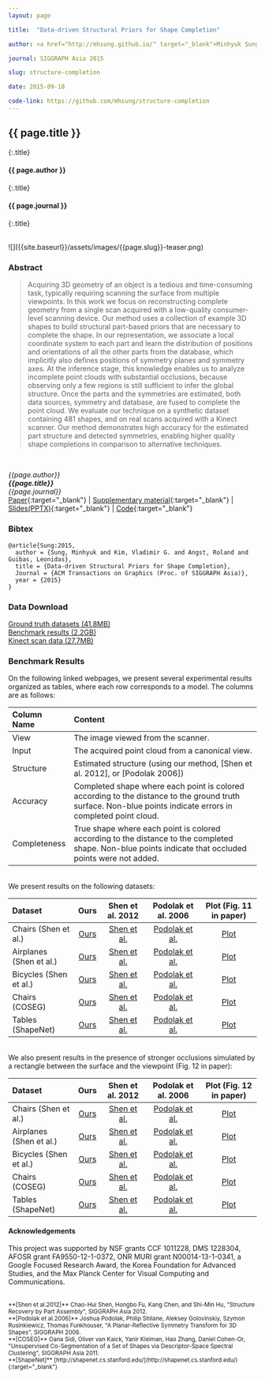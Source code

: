 ```yaml
---
layout: page

title:  "Data-driven Structural Priors for Shape Completion"

author: <a href="http://mhsung.github.io/" target="_blank">Minhyuk Sung</a>, <a href="http://www.vovakim.com/" target="_blank">Vladimir G. Kim</a>, <a href="http://rangst.github.io" target="_blank">Roland Angst</a>, <a href="http://geometry.stanford.edu/member/guibas/" target="_blank">Leonidas Guibas</a>

journal: SIGGRAPH Asia 2015

slug: structure-completion

date: 2015-09-18

code-link: https://github.com/mhsung/structure-completion
---
```


## {{ page.title }}
{:.title}
#### {{ page.author }}
{:.title}
#### {{ page.journal }}
{:.title}

<br />
![]({{site.baseurl}}/assets/images/{{page.slug}}-teaser.png)

### Abstract
>Acquiring 3D geometry of an object is a tedious and time-consuming task, typically requiring scanning the surface from multiple viewpoints.  In this work we focus on reconstructing complete geometry from a single scan acquired with a low-quality consumer-level scanning device.  Our method uses a collection of example 3D shapes to build structural part-based priors that are necessary to complete the shape. In our representation, we associate a local coordinate system to each part and learn the distribution of positions and orientations of all the other parts from the database, which implicitly also defines positions of symmetry planes and symmetry axes. At the inference stage, this knowledge enables us to analyze incomplete point clouds with substantial occlusions, because observing only a few regions is still sufficient to infer the global structure. Once the parts and the symmetries are estimated, both data sources, symmetry and database, are fused to complete the point cloud. We evaluate our technique on a synthetic dataset containing 481 shapes, and on real scans acquired with a Kinect scanner. Our method demonstrates high accuracy for the estimated part structure and detected symmetries, enabling higher quality shape completions in comparison to alternative techniques.
<br />

*{{page.author}}<br>
**{{page.title}}**<br>
{{page.journal}}*<br>
[Paper]({{site.baseurl}}/assets/files/{{page.slug}}.pdf){:target="_blank"}  | 
[Supplementary material]({{site.baseurl}}/assets/files/{{page.slug}}-supplementary.pdf){:target="_blank"}  | 
[Slides(PPTX)]({{site.baseurl}}/assets/files/{{page.slug}}-slides.pptx){:target="_blank"}  | 
[Code]({{page.code-link}}){:target="_blank"}

### Bibtex
```
@article{Sung:2015,
  author = {Sung, Minhyuk and Kim, Vladimir G. and Angst, Roland and Guibas, Leonidas},
  title = {Data-driven Structural Priors for Shape Completion},
  Journal = {ACM Transactions on Graphics (Proc. of SIGGRAPH Asia)}, 
  year = {2015}
}
```

### Data Download
[Ground truth datasets (41.8MB)](https://shapenet.cs.stanford.edu/media/minhyuk/structure-completion/ground_truth_datasets.tgz)<br>
[Benchmark results (2.2GB)](https://shapenet.cs.stanford.edu/media/minhyuk/structure-completion/benchmark_results.tgz)<br>
[Kinect scan data (27.7MB)](https://shapenet.cs.stanford.edu/media/minhyuk/structure-completion/kinect_scan_data.tgz)

### Benchmark Results
On the following linked webpages, we present several experimental results organized as tables, where each row corresponds to a model.
The columns are as follows:

| Column Name  | Content |
|:------------ |:------- |
| View         |The image viewed from the scanner. |
| Input        |The acquired point cloud from a canonical view. |
| Structure    | Estimated structure (using our method, [Shen et al. 2012], or [Podolak 2006]) |
| Accuracy     | Completed shape where each point is colored according to the distance to the ground truth surface. Non-blue points indicate errors in completed point cloud. |
| Completeness | True shape where each point is colored according to the distance to the completed shape. Non-blue points indicate that occluded points were not added. |

<br />
We present results on the following datasets:

<table>
<thead>
<tr>
<th align="left">Dataset</th>
<th align="center">Ours</th>
<th align="center">Shen et al. 2012</th>
<th align="center">Podolak et al. 2006</th>
<th align="center">Plot (Fig. 11 in paper)</th>
</tr>
</thead>

<tbody>
<tr>
<td align="left">Chairs (Shen et al.)</td>
<td align="center"><a href="http://web.stanford.edu/~mhsung/structure-completion/final3_assembly_chairs/index.html" target="_blank">Ours</a></td>
<td align="center"><a href="http://web.stanford.edu/~mhsung/structure-completion/assembly_final3_assembly_chairs/index.html" target="_blank">Shen et al.</a></td>
<td align="center"><a href="http://web.stanford.edu/~mhsung/structure-completion/symm_detection_final3_assembly_chairs/index.html" target="_blank">Podolak et al.</a></td>
<td align="center"><a href="http://web.stanford.edu/~mhsung/structure-completion/box_plots/box_assembly_chair.png" target="_blank">Plot</a></td>
</tr>

<tr>
<td align="left">Airplanes (Shen et al.)</td>
<td align="center"><a href="http://web.stanford.edu/~mhsung/structure-completion/final3_assembly_airplanes/index.html" target="_blank">Ours</a></td>
<td align="center"><a href="http://web.stanford.edu/~mhsung/structure-completion/assembly_final3_assembly_airplanes/index.html" target="_blank">Shen et al.</a></td>
<td align="center"><a href="http://web.stanford.edu/~mhsung/structure-completion/symm_detection_final3_assembly_airplanes/index.html" target="_blank">Podolak et al.</a></td>
<td align="center"><a href="http://web.stanford.edu/~mhsung/structure-completion/box_plots/box_assembly_airplane.png" target="_blank">Plot</a></td>
</tr>

<tr>
<td align="left">Bicycles (Shen et al.)</td>
<td align="center"><a href="http://web.stanford.edu/~mhsung/structure-completion/final3_assembly_bicycles/index.html" target="_blank">Ours</a></td>
<td align="center"><a href="http://web.stanford.edu/~mhsung/structure-completion/assembly_final3_assembly_bicycles/index.html" target="_blank">Shen et al.</a></td>
<td align="center"><a href="http://web.stanford.edu/~mhsung/structure-completion/symm_detection_final3_assembly_bicycles/index.html" target="_blank">Podolak et al.</a></td>
<td align="center"><a href="http://web.stanford.edu/~mhsung/structure-completion/box_plots/box_assembly_bicycle.png" target="_blank">Plot</a></td>
</tr>

<tr>
<td align="left">Chairs (COSEG)</td>
<td align="center"><a href="http://web.stanford.edu/~mhsung/structure-completion/final3_coseg_chairs/index.html" target="_blank">Ours</a></td>
<td align="center"><a href="http://web.stanford.edu/~mhsung/structure-completion/assembly_final3_coseg_chairs/index.html" target="_blank">Shen et al.</a></td>
<td align="center"><a href="http://web.stanford.edu/~mhsung/structure-completion/symm_detection_final3_coseg_chairs/index.html" target="_blank">Podolak et al.</a></td>
<td align="center"><a href="http://web.stanford.edu/~mhsung/structure-completion/box_plots/box_coseg_chair.png" target="_blank">Plot</a></td>
</tr>

<tr>
<td align="left">Tables (ShapeNet)</td>
<td align="center"><a href="http://web.stanford.edu/~mhsung/structure-completion/final3_shapenet_tables/index.html" target="_blank">Ours</a></td>
<td align="center"><a href="http://web.stanford.edu/~mhsung/structure-completion/assembly_final3_shapenet_tables/index.html" target="_blank">Shen et al.</a></td>
<td align="center"><a href="http://web.stanford.edu/~mhsung/structure-completion/symm_detection_final3_shapenet_tables/index.html" target="_blank">Podolak et al.</a></td>
<td align="center"><a href="http://web.stanford.edu/~mhsung/structure-completion/box_plots/box_shapenet_table.png" target="_blank">Plot</a></td>
</tr>
</tbody>

</table>


<br />
We also present results in the presence of stronger occlusions simulated by a rectangle between the surface and the viewpoint (Fig. 12 in paper):

<table>
<thead>
<tr>
<th align="left">Dataset</th>
<th align="center">Ours</th>
<th align="center">Shen et al. 2012</th>
<th align="center">Podolak et al. 2006</th>
<th align="center">Plot (Fig. 12 in paper)</th>
</tr>
</thead>

<tbody>
<tr><td align="left">Chairs (Shen et al.)</td>
<td align="center"><a href="http://web.stanford.edu/~mhsung/structure-completion/view_mask_assembly_chairs/index.html" target="_blank">Ours</a></td>
<td align="center"><a href="http://web.stanford.edu/~mhsung/structure-completion/assembly_view_mask_assembly_chairs/index.html" target="_blank">Shen et al.</a></td>
<td align="center"><a href="http://web.stanford.edu/~mhsung/structure-completion/symm_detection_view_mask_assembly_chairs/index.html" target="_blank">Podolak et al.</a></td>
<td align="center"><a href="http://web.stanford.edu/~mhsung/structure-completion/box_plots/view_mask_box_assembly_chair.png" target="_blank">Plot</a></td>
</tr>

<tr>
<td align="left">Airplanes (Shen et al.)</td>
<td align="center"><a href="http://web.stanford.edu/~mhsung/structure-completion/view_mask_assembly_airplanes/index.html" target="_blank">Ours</a></td>
<td align="center"><a href="http://web.stanford.edu/~mhsung/structure-completion/assembly_view_mask_assembly_airplanes/index.html" target="_blank">Shen et al.</a></td>
<td align="center"><a href="http://web.stanford.edu/~mhsung/structure-completion/symm_detection_view_mask_assembly_airplanes/index.html" target="_blank">Podolak et al.</a></td>
<td align="center"><a href="http://web.stanford.edu/~mhsung/structure-completion/box_plots/view_mask_box_assembly_airplane.png" target="_blank">Plot</a></td>
</tr>

<tr>
<td align="left">Bicycles (Shen et al.)</td>
<td align="center"><a href="http://web.stanford.edu/~mhsung/structure-completion/view_mask_assembly_bicycles/index.html" target="_blank">Ours</a></td>
<td align="center"><a href="http://web.stanford.edu/~mhsung/structure-completion/assembly_view_mask_assembly_bicycles/index.html" target="_blank">Shen et al.</a></td>
<td align="center"><a href="http://web.stanford.edu/~mhsung/structure-completion/symm_detection_view_mask_assembly_bicycles/index.html" target="_blank">Podolak et al.</a></td>
<td align="center"><a href="http://web.stanford.edu/~mhsung/structure-completion/box_plots/view_mask_box_assembly_bicycle.png" target="_blank">Plot</a></td>
</tr>

<tr>
<td align="left">Chairs (COSEG)</td>
<td align="center"><a href="http://web.stanford.edu/~mhsung/structure-completion/view_mask_coseg_chairs/index.html" target="_blank">Ours</a></td>
<td align="center"><a href="http://web.stanford.edu/~mhsung/structure-completion/assembly_view_mask_coseg_chairs/index.html" target="_blank">Shen et al.</a></td>
<td align="center"><a href="http://web.stanford.edu/~mhsung/structure-completion/symm_detection_view_mask_coseg_chairs/index.html" target="_blank">Podolak et al.</a></td>
<td align="center"><a href="http://web.stanford.edu/~mhsung/structure-completion/box_plots/view_mask_box_coseg_chair.png" target="_blank">Plot</a></td>
</tr>

<tr>
<td align="left">Tables (ShapeNet)</td>
<td align="center"><a href="http://web.stanford.edu/~mhsung/structure-completion/view_mask_shapenet_tables/index.html" target="_blank">Ours</a></td>
<td align="center"><a href="http://web.stanford.edu/~mhsung/structure-completion/assembly_view_mask_shapenet_tables/index.html" target="_blank">Shen et al.</a></td>
<td align="center"><a href="http://web.stanford.edu/~mhsung/structure-completion/symm_detection_view_mask_shapenet_tables/index.html" target="_blank">Podolak et al.</a></td>
<td align="center"><a href="http://web.stanford.edu/~mhsung/structure-completion/box_plots/view_mask_box_shapenet_table.png" target="_blank">Plot</a></td>
</tr>
</tbody>

</table>


#### Acknowledgements
This project was supported by NSF grants CCF 1011228, DMS 1228304, AFOSR grant FA9550-12-1-0372, ONR MURI grant N00014-13-1-0341, a Google Focused Research Award, the Korea Foundation for Advanced Studies, and the Max Planck Center for Visual Computing and Communications.

<br />
<sub>
**[Shen et al.2012]** Chao-Hui Shen, Hongbo Fu, Kang Chen, and Shi-Min Hu, "Structure Recovery by Part Assembly", SIGGRAPH Asia 2012.<br>
**[Podolak et al.2006]** Joshua Podolak, Philip Shilane, Aleksey Golovinskiy, Szymon Rusinkiewicz, Thomas Funkhouser, "A Planar-Reflective Symmetry Transform for 3D Shapes", SIGGRAPH 2006.<br>
**[COSEG]** Oana Sidi, Oliver van Kaick, Yanir Kleiman, Hao Zhang, Daniel Cohen-Or, "Unsupervised Co-Segmentation of a Set of Shapes via Descriptor-Space Spectral Clustering", SIGGRAPH Asia 2011.<br>
**[ShapeNet]** [http://shapenet.cs.stanford.edu/](http://shapenet.cs.stanford.edu/){:target="_blank"}<br>
</sub>

<br />
